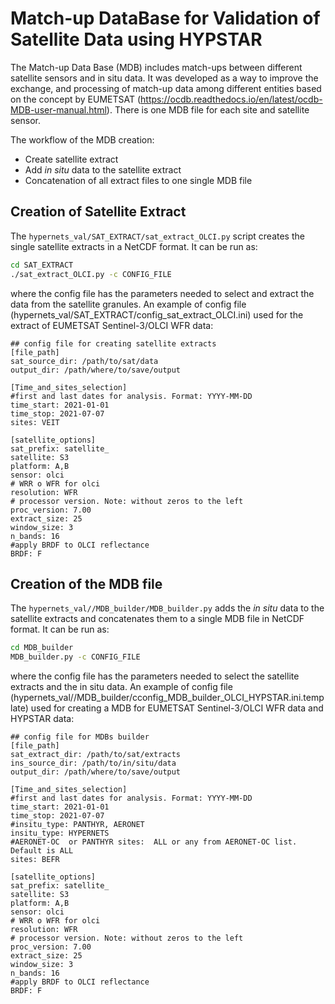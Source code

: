# Match-up DataBase for Validation of Satellite Data using HYPSTAR

The Match-up Data Base (MDB) includes match-ups between different satellite sensors and in situ data. It was developed as a way to improve the exchange, and processing of match-up data among different entities based on the concept by EUMETSAT (https://ocdb.readthedocs.io/en/latest/ocdb-MDB-user-manual.html). There is one MDB file for each site and satellite sensor.

The workflow of the MDB creation:
- Create satellite extract
- Add _in situ_ data to the satellite extract
- Concatenation of all extract files to one single MDB file 

## Creation of Satellite Extract
The `hypernets_val/SAT_EXTRACT/sat_extract_OLCI.py` script creates the single satellite extracts in a NetCDF format. It can be run as:
```sh
cd SAT_EXTRACT
./sat_extract_OLCI.py -c CONFIG_FILE
```
where the config file has the parameters needed to select and extract the data from the satellite granules. An example of config file (hypernets_val/SAT_EXTRACT/config_sat_extract_OLCI.ini) used for the extract of EUMETSAT Sentinel-3/OLCI WFR data:
```
## config file for creating satellite extracts
[file_path]
sat_source_dir: /path/to/sat/data
output_dir: /path/where/to/save/output

[Time_and_sites_selection]
#first and last dates for analysis. Format: YYYY-MM-DD
time_start: 2021-01-01
time_stop: 2021-07-07
sites: VEIT

[satellite_options]
sat_prefix: satellite_
satellite: S3
platform: A,B
sensor: olci
# WRR o WFR for olci
resolution: WFR
# processor version. Note: without zeros to the left
proc_version: 7.00
extract_size: 25
window_size: 3
n_bands: 16
#apply BRDF to OLCI reflectance
BRDF: F
```

## Creation of the MDB file
The `hypernets_val//MDB_builder/MDB_builder.py` adds the _in situ_ data to the satellite extracts and concatenates them to a single MDB file in NetCDF format. It can be run as:
```sh
cd MDB_builder
MDB_builder.py -c CONFIG_FILE
```
where the config file has the parameters needed to select the satellite extracts and the in situ data. An example of config file (hypernets_val//MDB_builder/cconfig_MDB_builder_OLCI_HYPSTAR.ini.template) used for creating a MDB for EUMETSAT Sentinel-3/OLCI WFR data and HYPSTAR data:
```
## config file for MDBs builder
[file_path]
sat_extract_dir: /path/to/sat/extracts
ins_source_dir: /path/to/in/situ/data
output_dir: /path/where/to/save/output

[Time_and_sites_selection]
#first and last dates for analysis. Format: YYYY-MM-DD
time_start: 2021-01-01
time_stop: 2021-07-07
#insitu_type: PANTHYR, AERONET
insitu_type: HYPERNETS
#AERONET-OC  or PANTHYR sites:  ALL or any from AERONET-OC list. Default is ALL
sites: BEFR

[satellite_options]
sat_prefix: satellite_
satellite: S3
platform: A,B
sensor: olci
# WRR o WFR for olci
resolution: WFR
# processor version. Note: without zeros to the left
proc_version: 7.00
extract_size: 25
window_size: 3
n_bands: 16
#apply BRDF to OLCI reflectance
BRDF: F

```